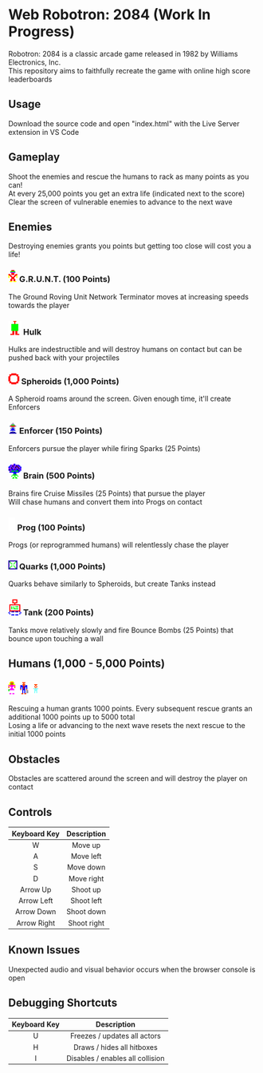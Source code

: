 # Web Robotron: 2084 (Work In Progress)
Robotron: 2084 is a classic arcade game released in 1982 by Williams Electronics, Inc.\
This repository aims to faithfully recreate the game with online high score leaderboards

## Usage
Download the source code and open "index.html" with the Live Server extension in VS Code

## Gameplay
Shoot the enemies and rescue the humans to rack as many points as you can!\
At every 25,000 points you get an extra life (indicated next to the score)\
Clear the screen of vulnerable enemies to advance to the next wave

## Enemies
Destroying enemies grants you points but getting too close will cost you a life!

### ![Grunt](/github-images/grunt.png) G.R.U.N.T. (100 Points)
The Ground Roving Unit Network Terminator moves at increasing speeds towards the player

### ![Hulk](/github-images/hulk.png) Hulk
Hulks are indestructible and will destroy humans on contact but can be pushed back with your projectiles

### ![Spheroid](/github-images/spheroid.png) Spheroids (1,000 Points)
A Spheroid roams around the screen. Given enough time, it'll create Enforcers

### ![Enforcer](/github-images/enforcer.png) Enforcer (150 Points)
Enforcers pursue the player while firing Sparks (25 Points)

### ![Brain](/github-images/brain.png) Brain (500 Points)
Brains fire Cruise Missiles (25 Points) that pursue the player\
Will chase humans and convert them into Progs on contact

### ![Prog](/github-images/prog.png) Prog (100 Points)
Progs (or reprogrammed humans) will relentlessly chase the player

### ![Quark](/github-images/quark.png) Quarks (1,000 Points)
Quarks behave similarly to Spheroids, but create Tanks instead

### ![Tank](/github-images/tank.png) Tank (200 Points)
Tanks move relatively slowly and fire Bounce Bombs (25 Points) that bounce upon touching a wall

## Humans (1,000 - 5,000 Points)
### ![Humans](/github-images/humans.png)
Rescuing a human grants 1000 points. Every subsequent rescue grants an additional 1000 points up to 5000 total\
Losing a life or advancing to the next wave resets the next rescue to the initial 1000 points

## Obstacles
Obstacles are scattered around the screen and will destroy the player on contact

## Controls
| Keyboard Key | Description |
| :----------: | :---------: |
| W  | Move up |
| A  | Move left |
| S  | Move down |
| D  | Move right |
| Arrow Up  | Shoot up |
| Arrow Left  | Shoot left |
| Arrow Down  | Shoot down |
| Arrow Right  | Shoot right |

## Known Issues
Unexpected audio and visual behavior occurs when the browser console is open

## Debugging Shortcuts
| Keyboard Key | Description |
| :----------: | :---------: |
| U  | Freezes / updates all actors |
| H  | Draws / hides all hitboxes |
| I  | Disables / enables all collision |
